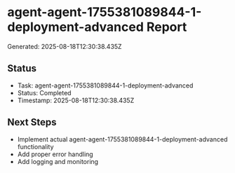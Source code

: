 # agent-agent-1755381089844-1-deployment-advanced Report

Generated: 2025-08-18T12:30:38.435Z

## Status
- Task: agent-agent-1755381089844-1-deployment-advanced
- Status: Completed
- Timestamp: 2025-08-18T12:30:38.435Z

## Next Steps
- Implement actual agent-agent-1755381089844-1-deployment-advanced functionality
- Add proper error handling
- Add logging and monitoring
